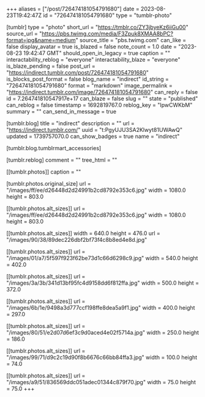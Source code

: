 +++
aliases = ["/post/726474181054791680"]
date = 2023-08-23T19:42:47Z
id = "726474181054791680"
type = "tumblr-photo"

[tumblr]
type = "photo"
short_url = "https://tmblr.co/ZY3jbyeKz6iiGu00"
source_url = "https://pbs.twimg.com/media/F3Zpuk8XMAA8bPC?format=jpg&name=medium"
source_title = "pbs.twimg.com"
can_like = false
display_avatar = true
is_blazed = false
note_count = 1.0
date = "2023-08-23 19:42:47 GMT"
should_open_in_legacy = true
caption = ""
interactability_reblog = "everyone"
interactability_blaze = "everyone"
is_blaze_pending = false
post_url = "https://indirect.tumblr.com/post/726474181054791680"
is_blocks_post_format = false
blog_name = "indirect"
id_string = "726474181054791680"
format = "markdown"
image_permalink = "https://indirect.tumblr.com/image/726474181054791680"
can_reply = false
id = 7.264741810547917e+17
can_blaze = false
slug = ""
state = "published"
can_reblog = false
timestamp = 1692819767.0
reblog_key = "IpwCWKbM"
summary = ""
can_send_in_message = true

[tumblr.blog]
title = "indirect"
description = ""
url = "https://indirect.tumblr.com/"
uuid = "t:PgyUJU3SA2Klwyt81UWAwQ"
updated = 1739757070.0
can_show_badges = true
name = "indirect"

[tumblr.blog.tumblrmart_accessories]

[tumblr.reblog]
comment = ""
tree_html = ""

[[tumblr.photos]]
caption = ""

[tumblr.photos.original_size]
url = "/images/ff/ee/d26448d2d24991b2cd8792e353c6.jpg"
width = 1080.0
height = 803.0

[[tumblr.photos.alt_sizes]]
url = "/images/ff/ee/d26448d2d24991b2cd8792e353c6.jpg"
width = 1080.0
height = 803.0

[[tumblr.photos.alt_sizes]]
width = 640.0
height = 476.0
url = "/images/90/38/89dec226dbf2bf73f4c8b8ed4e8d.jpg"

[[tumblr.photos.alt_sizes]]
url = "/images/01/a7/5f597f923f62be73d1c66d6298c9.jpg"
width = 540.0
height = 402.0

[[tumblr.photos.alt_sizes]]
url = "/images/3a/3b/341d13bf95fc4d9158dd6f812ffa.jpg"
width = 500.0
height = 372.0

[[tumblr.photos.alt_sizes]]
url = "/images/6b/1e/9498a3d777ccf198ffe8dea5a9f1.jpg"
width = 400.0
height = 297.0

[[tumblr.photos.alt_sizes]]
url = "/images/80/51/e2d07d6ef3c9d0aced4e02f5714a.jpg"
width = 250.0
height = 186.0

[[tumblr.photos.alt_sizes]]
url = "/images/99/71/d9c2c19d90f8b6676c66bb84ffa3.jpg"
width = 100.0
height = 74.0

[[tumblr.photos.alt_sizes]]
url = "/images/a9/51/836569ddc051adec01344c879f70.jpg"
width = 75.0
height = 75.0
+++
